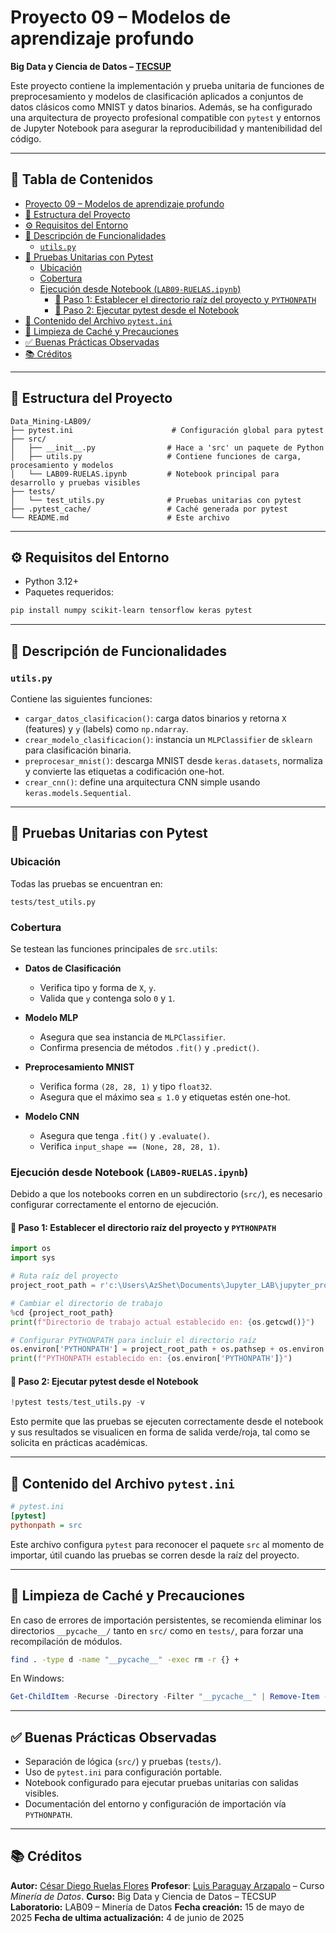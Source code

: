 # Proyecto 09 – Modelos de aprendizaje profundo 
**Big Data y Ciencia de Datos – [TECSUP](https://www.tecsup.edu.pe/)**

Este proyecto contiene la implementación y prueba unitaria de funciones de preprocesamiento y modelos de clasificación aplicados a conjuntos de datos clásicos como MNIST y datos binarios. Además, se ha configurado una arquitectura de proyecto profesional compatible con `pytest` y entornos de Jupyter Notebook para asegurar la reproducibilidad y mantenibilidad del código.

---

## 📄 Tabla de Contenidos

* [Proyecto 09 – Modelos de aprendizaje profundo](#proyecto-09--modelos-de-aprendizaje-profundo)
* [📁 Estructura del Proyecto](#-estructura-del-proyecto)
* [⚙️ Requisitos del Entorno](#%EF%B8%8F-requisitos-del-entorno)
* [🔬 Descripción de Funcionalidades](#-descripción-de-funcionalidades)
    * [`utils.py`](#utilspy)
* [🧪 Pruebas Unitarias con Pytest](#-pruebas-unitarias-con-pytest)
    * [Ubicación](#ubicación)
    * [Cobertura](#cobertura)
    * [Ejecución desde Notebook (`LAB09-RUELAS.ipynb`)](#ejecución-desde-notebook-lab09-ruelasipynb)
        * [📍 Paso 1: Establecer el directorio raíz del proyecto y `PYTHONPATH`](#%F0%9F%93%8D-paso-1-establecer-el-directorio-raíz-del-proyecto-y-pythonpath)
        * [📍 Paso 2: Ejecutar pytest desde el Notebook](#%F0%9F%93%8D-paso-2-ejecutar-pytest-desde-el-notebook)
* [🧾 Contenido del Archivo `pytest.ini`](#%F0%9F%93%92-contenido-del-archivo-pytestini)
* [🧼 Limpieza de Caché y Precauciones](#-limpieza-de-caché-y-precauciones)
* [✅ Buenas Prácticas Observadas](#-buenas-prácticas-observadas)
* [📚 Créditos](#-créditos)

---

## 📁 Estructura del Proyecto

```plaintext
Data_Mining-LAB09/
├── pytest.ini                      # Configuración global para pytest
├── src/
│   ├── __init__.py                # Hace a 'src' un paquete de Python
│   ├── utils.py                   # Contiene funciones de carga, procesamiento y modelos
│   └── LAB09-RUELAS.ipynb         # Notebook principal para desarrollo y pruebas visibles
├── tests/
│   └── test_utils.py              # Pruebas unitarias con pytest
├── .pytest_cache/                 # Caché generada por pytest
└── README.md                      # Este archivo
````

---

## ⚙️ Requisitos del Entorno

* Python 3.12+
* Paquetes requeridos:

```bash
pip install numpy scikit-learn tensorflow keras pytest
```

---

## 🔬 Descripción de Funcionalidades

### `utils.py`

Contiene las siguientes funciones:

* `cargar_datos_clasificacion()`: carga datos binarios y retorna `X` (features) y `y` (labels) como `np.ndarray`.
* `crear_modelo_clasificacion()`: instancia un `MLPClassifier` de `sklearn` para clasificación binaria.
* `preprocesar_mnist()`: descarga MNIST desde `keras.datasets`, normaliza y convierte las etiquetas a codificación one-hot.
* `crear_cnn()`: define una arquitectura CNN simple usando `keras.models.Sequential`.

---

## 🧪 Pruebas Unitarias con Pytest

### Ubicación

Todas las pruebas se encuentran en:

```
tests/test_utils.py
```

### Cobertura

Se testean las funciones principales de `src.utils`:

* **Datos de Clasificación**

  * Verifica tipo y forma de `X`, `y`.
  * Valida que `y` contenga solo `0` y `1`.

* **Modelo MLP**

  * Asegura que sea instancia de `MLPClassifier`.
  * Confirma presencia de métodos `.fit()` y `.predict()`.

* **Preprocesamiento MNIST**

  * Verifica forma `(28, 28, 1)` y tipo `float32`.
  * Asegura que el máximo sea `≤ 1.0` y etiquetas estén one-hot.

* **Modelo CNN**

  * Asegura que tenga `.fit()` y `.evaluate()`.
  * Verifica `input_shape == (None, 28, 28, 1)`.

### Ejecución desde Notebook (`LAB09-RUELAS.ipynb`)

Debido a que los notebooks corren en un subdirectorio (`src/`), es necesario configurar correctamente el entorno de ejecución.

#### 📍 Paso 1: Establecer el directorio raíz del proyecto y `PYTHONPATH`

```python
import os
import sys

# Ruta raíz del proyecto
project_root_path = r'c:\Users\AzShet\Documents\Jupyter_LAB\jupyter_projects\5to_ciclo\DataMining\lab9\Data_Mining-LAB09'

# Cambiar el directorio de trabajo
%cd {project_root_path}
print(f"Directorio de trabajo actual establecido en: {os.getcwd()}")

# Configurar PYTHONPATH para incluir el directorio raíz
os.environ['PYTHONPATH'] = project_root_path + os.pathsep + os.environ.get('PYTHONPATH', '')
print(f"PYTHONPATH establecido en: {os.environ['PYTHONPATH']}")
```

#### 📍 Paso 2: Ejecutar pytest desde el Notebook

```python
!pytest tests/test_utils.py -v
```

Esto permite que las pruebas se ejecuten correctamente desde el notebook y sus resultados se visualicen en forma de salida verde/roja, tal como se solicita en prácticas académicas.

---

## 🧾 Contenido del Archivo `pytest.ini`

```ini
# pytest.ini
[pytest]
pythonpath = src
```

Este archivo configura `pytest` para reconocer el paquete `src` al momento de importar, útil cuando las pruebas se corren desde la raíz del proyecto.

---

## 🧼 Limpieza de Caché y Precauciones

En caso de errores de importación persistentes, se recomienda eliminar los directorios `__pycache__/` tanto en `src/` como en `tests/`, para forzar una recompilación de módulos.

```bash
find . -type d -name "__pycache__" -exec rm -r {} +
```

En Windows:

```powershell
Get-ChildItem -Recurse -Directory -Filter "__pycache__" | Remove-Item -Recurse -Force
```

---

## ✅ Buenas Prácticas Observadas

* Separación de lógica (`src/`) y pruebas (`tests/`).
* Uso de `pytest.ini` para configuración portable.
* Notebook configurado para ejecutar pruebas unitarias con salidas visibles.
* Documentación del entorno y configuración de importación vía `PYTHONPATH`.

---

## 📚 Créditos

**Autor:** [César Diego Ruelas Flores](https://www.linkedin.com/in/diego-ruelas-flores/)
**Profesor**: [Luis Paraguay Arzapalo](https://github.com/luispar90) – Curso *Minería de Datos*.
**Curso:** Big Data y Ciencia de Datos – TECSUP
**Laboratorio:** LAB09 – Minería de Datos
**Fecha creación:** 15 de mayo de 2025
**Fecha de ultima actualización:** 4 de junio de 2025
